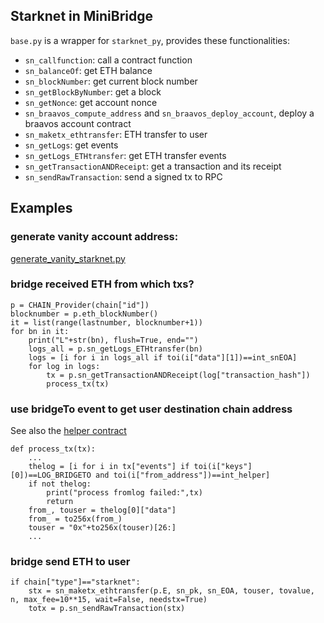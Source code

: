 ## Starknet in MiniBridge

`base.py` is a wrapper for `starknet_py`, provides these functionalities:

- `sn_callfunction`: call a contract function
- `sn_balanceOf`: get ETH balance
- `sn_blockNumber`: get current block number
- `sn_getBlockByNumber`: get a block
- `sn_getNonce`: get account nonce
- `sn_braavos_compute_address` and `sn_braavos_deploy_account`, deploy a braavos account contract
- `sn_maketx_ethtransfer`: ETH transfer to user
- `sn_getLogs`: get events
- `sn_getLogs_ETHtransfer`: get ETH transfer events
- `sn_getTransactionANDReceipt`: get a transaction and its receipt
- `sn_sendRawTransaction`: send a signed tx to RPC

## Examples

### generate vanity account address:

[generate_vanity_starknet.py](generate_vanity_starknet.py)

### bridge received ETH from which txs?

```
p = CHAIN_Provider(chain["id"])
blocknumber = p.eth_blockNumber()
it = list(range(lastnumber, blocknumber+1))
for bn in it:
    print("L"+str(bn), flush=True, end="")
    logs_all = p.sn_getLogs_ETHtransfer(bn)
    logs = [i for i in logs_all if toi(i["data"][1])==int_snEOA]
    for log in logs:
        tx = p.sn_getTransactionANDReceipt(log["transaction_hash"])
        process_tx(tx)
```

### use bridgeTo event to get user destination chain address

See also the [helper contract](../contracts/starknet_helper)

```
def process_tx(tx):
    ...
    thelog = [i for i in tx["events"] if toi(i["keys"][0])==LOG_BRIDGETO and toi(i["from_address"])==int_helper]
    if not thelog:
        print("process fromlog failed:",tx)
        return
    from_, touser = thelog[0]["data"]
    from_ = to256x(from_)
    touser = "0x"+to256x(touser)[26:]
    ...
```

### bridge send ETH to user

```
if chain["type"]=="starknet":
    stx = sn_maketx_ethtransfer(p.E, sn_pk, sn_EOA, touser, tovalue, n, max_fee=10**15, wait=False, needstx=True)
    totx = p.sn_sendRawTransaction(stx)
```
